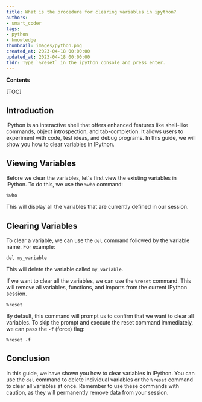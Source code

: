 ```yaml
---
title: What is the procedure for clearing variables in ipython?
authors:
- smart_coder
tags:
- python
- knowledge
thumbnail: images/python.png
created_at: 2023-04-18 00:00:00
updated_at: 2023-04-18 00:00:00
tldr: Type `%reset` in the ipython console and press enter.
---
```


**Contents**

[TOC]

## Introduction

IPython is an interactive shell that offers enhanced features like shell-like commands, object introspection, and tab-completion. It allows users to experiment with code, test ideas, and debug programs. In this guide, we will show you how to clear variables in IPython.

## Viewing Variables

Before we clear the variables, let's first view the existing variables in IPython. To do this, we use the `%who` command:

```
%who
```

This will display all the variables that are currently defined in our session.

## Clearing Variables

To clear a variable, we can use the `del` command followed by the variable name. For example:

```
del my_variable
```

This will delete the variable called `my_variable`.

If we want to clear all the variables, we can use the `%reset` command. This will remove all variables, functions, and imports from the current IPython session. 

```
%reset
```

By default, this command will prompt us to confirm that we want to clear all variables. To skip the prompt and execute the reset command immediately, we can pass the `-f` (force) flag:

```
%reset -f
```

## Conclusion

In this guide, we have shown you how to clear variables in IPython. You can use the `del` command to delete individual variables or the `%reset` command to clear all variables at once. Remember to use these commands with caution, as they will permanently remove data from your session.
